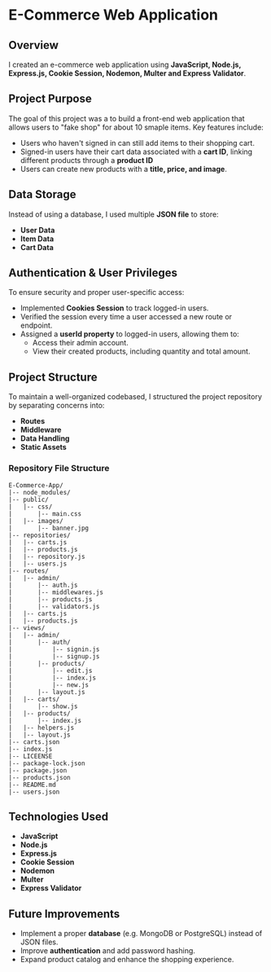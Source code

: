 # E-Commerce Web Application

## Overview
I created an e-commerce web application using **JavaScript, Node.js, Express.js, Cookie Session, Nodemon, Multer and Express Validator**.

## Project Purpose
The goal of this project was a to build a front-end web application that allows users to "fake shop" for about 10 smaple items. Key features include:  
- Users who haven't signed in can still add items to their shopping cart.
- Signed-in users have their cart data associated with a **cart ID**, linking different products through a **product ID**
- Users can create new products with a **title, price, and image**.

## Data Storage
Instead of using a database, I used multiple **JSON file** to store:
- **User Data**
- **Item Data**
- **Cart Data**

## Authentication & User Privileges
To ensure security and proper user-specific access: 
- Implemented **Cookies Session** to track logged-in users.
- Verified the session every time a user accessed a new route or endpoint.
- Assigned a **userId property** to logged-in users, allowing them to:
    - Access their admin account.
    - View their created products, including quantity and total amount.

## Project Structure
To maintain a well-organized codebased, I structured the project repository by separating concerns into:

- **Routes**
- **Middleware**
- **Data Handling**
- **Static Assets**

### Repository File Structure

```
E-Commerce-App/
|-- node_modules/
|-- public/
|   |-- css/
|       |-- main.css
|   |-- images/
|       |-- banner.jpg
|-- repositories/
|   |-- carts.js
|   |-- products.js
|   |-- repository.js
|   |-- users.js
|-- routes/
|   |-- admin/
|       |-- auth.js
|       |-- middlewares.js
|       |-- products.js
|       |-- validators.js
|   |-- carts.js
|   |-- products.js
|-- views/
|   |-- admin/
|       |-- auth/
|           |-- signin.js
|           |-- signup.js
|       |-- products/
|           |-- edit.js
|           |-- index.js
|           |-- new.js
|       |-- layout.js
|   |-- carts/
|       |-- show.js
|   |-- products/
|       |-- index.js
|   |-- helpers.js
|   |-- layout.js
|-- carts.json
|-- index.js
|-- LICEENSE
|-- package-lock.json
|-- package.json
|-- products.json
|-- README.md
|-- users.json
```

## Technologies Used
- **JavaScript**
- **Node.js**
- **Express.js**
- **Cookie Session**
- **Nodemon**
- **Multer**
- **Express Validator**

## Future Improvements
- Implement a proper **database** (e.g. MongoDB or PostgreSQL) instead of JSON files.
- Improve **authentication** and add password hashing.
- Expand product catalog and enhance the shopping experience.